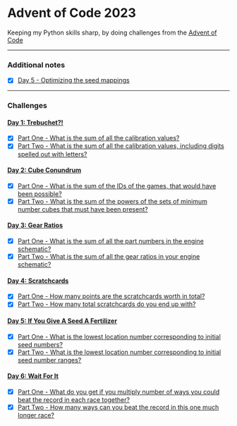 # Advent of Code 2023

Keeping my Python skills sharp, by doing challenges from the [Advent of Code](http://adventofcode.com/2023)

---

### Additional notes
- [x] [Day 5 - Optimizing the seed mappings](src/day_05/readme.md)

---

### Challenges
#### [Day 1: Trebuchet?!](http://adventofcode.com/2023/day/1)
- [x] [Part One - What is the sum of all the calibration values?](src/day_01/part_1.py)
- [x] [Part Two - What is the sum of all the calibration values, including digits spelled out with letters?](src/day_01/part_2.py)

#### [Day 2: Cube Conundrum](http://adventofcode.com/2023/day/2)
- [x] [Part One - What is the sum of the IDs of the games, that would have been possible?](src/day_02/part_1.py)
- [x] [Part Two - What is the sum of the powers of the sets of minimum number cubes that must have been present?](src/day_02/part_2.py)

#### [Day 3: Gear Ratios](http://adventofcode.com/2023/day/3)
- [x] [Part One - What is the sum of all the part numbers in the engine schematic?](src/day_03/part_1.py)
- [x] [Part Two - What is the sum of all the gear ratios in your engine schematic?](src/day_03/part_2.py)

#### [Day 4: Scratchcards](http://adventofcode.com/2023/day/4)
- [x] [Part One - How many points are the scratchcards worth in total?](src/day_04/part_1.py)
- [x] [Part Two - How many total scratchcards do you end up with?](src/day_04/part_2.py)

#### [Day 5: If You Give A Seed A Fertilizer](http://adventofcode.com/2023/day/5)
- [x] [Part One - What is the lowest location number corresponding to initial seed numbers?](src/day_05/part_1.py)
- [x] [Part Two - What is the lowest location number corresponding to initial seed number ranges?](src/day_05/part_2.py)

#### [Day 6: Wait For It](http://adventofcode.com/2023/day/6)
- [x] [Part One - What do you get if you multiply number of ways you could beat the record in each race together?](src/day_06/part_1.py)
- [x] [Part Two - How many ways can you beat the record in this one much longer race?](src/day_06/part_2.py)
